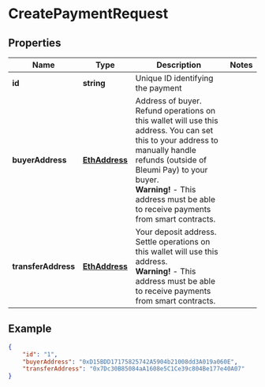 # CreatePaymentRequest

## Properties
Name | Type | Description | Notes
------------ | ------------- | ------------- | -------------
**id** | **string** | Unique ID identifying the payment | 
**buyerAddress** | [**EthAddress**](EthAddress.md) | Address of buyer. Refund operations on this wallet will use this address. You can set this to your address to manually handle refunds (outside of Bleumi Pay) to your buyer. <br/> <b>Warning!</b> - This address must be able to receive payments from smart contracts.| 
**transferAddress** | [**EthAddress**](EthAddress.md) | Your deposit address. Settle operations on this wallet will use this address. <br/> <b>Warning!</b> - This address must be able to receive payments from smart contracts.| 

## Example

```json
{
    "id": "1",
    "buyerAddress": "0xD15BDD17175825742A5904b21008dd3A019a060E",
    "transferAddress": "0x7Dc30B85084aA1608e5C1Ce39c804Be177e40A07"
}
```